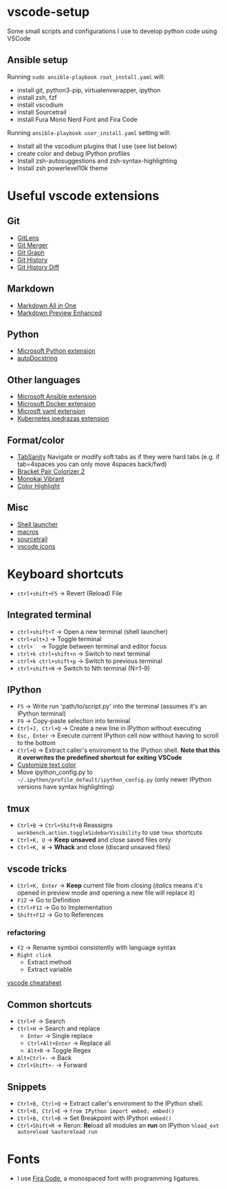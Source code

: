 # vscode-setup
Some small scripts and configurations I use to develop python code using VSCode

## Ansible setup
Running `sudo ansible-playbook root_install.yaml` will:
* install git, python3-pip, virtualenvwrapper, ipython
* install zsh, fzf
* install vscodium
* install Sourcetrail
* install Fura Mono Nerd Font and Fira Code

Running `ansible-playbook user_install.yaml` setting will:
* Install all the vscodium plugins that I use (see list below)
* create color and debug IPython profiles
* Install zsh-autosuggestions and zsh-syntax-highlighting
* Install zsh powerlevel10k theme

# Useful vscode extensions
## Git
* [GitLens](https://marketplace.visualstudio.com/items?itemName=eamodio.gitlens)
* [Git Merger](https://marketplace.visualstudio.com/items?itemName=shaharkazaz.git-merger)
* [Git Graph](https://marketplace.visualstudio.com/items?itemName=mhutchie.git-graph)
* [Git History](https://marketplace.visualstudio.com/items?itemName=donjayamanne.githistory)
* [Git History Diff](https://marketplace.visualstudio.com/items?itemName=huizhou.githd)

## Markdown
* [Markdown All in One](https://marketplace.visualstudio.com/items?itemName=yzhang.markdown-all-in-one)
* [Markdown Preview Enhanced](https://marketplace.visualstudio.com/items?itemName=yzhang.markdown-all-in-one)

## Python
* [Microsoft Python extension](https://marketplace.visualstudio.com/items?itemName=ms-python.python)
* [autoDocstring](https://marketplace.visualstudio.com/items?itemName=njpwerner.autodocstring)

## Other languages
* [Microsoft Ansible extension](https://marketplace.visualstudio.com/items?itemName=vscoss.vscode-ansible)
* [Microsoft Docker extension](https://marketplace.visualstudio.com/items?itemName=ms-azuretools.vscode-docker)
* [Microsft yaml extension](https://marketplace.visualstudio.com/items?itemName=docsmsft.docs-yaml)
* [Kubernetes ipedrazas extension](https://marketplace.visualstudio.com/items?itemName=ipedrazas.kubernetes-snippets)

## Format/color
* [TabSanity](https://marketplace.visualstudio.com/items?itemName=jedmao.tabsanity) Navigate or modify soft tabs as if they were hard tabs (e.g. if tab=4spaces you can only move 4spaces back/fwd)
* [Bracket Pair Colorizer 2](https://marketplace.visualstudio.com/items?itemName=CoenraadS.bracket-pair-colorizer-2)
* [Monokai Vibrant](https://marketplace.visualstudio.com/items?itemName=s3gf4ult.monokai-vibrant)
* [Color Highlight](https://marketplace.visualstudio.com/items?itemName=naumovs.color-highlight)

## Misc
* [Shell launcher](https://marketplace.visualstudio.com/items?itemName=Tyriar.shell-launcher)
* [macros](https://marketplace.visualstudio.com/items?itemName=geddski.macros)
* [sourcetrail](https://marketplace.visualstudio.com/items?itemName=astallinger.sourcetrail)
* [vscode icons](https://marketplace.visualstudio.com/items?itemName=vscode-icons-team.vscode-icons)

# Keyboard shortcuts
* `ctrl+shift+F5` -> Revert (Reload) File
## Integrated terminal
* `ctrl+shift+T` -> Open a new terminal (shell launcher)
* `ctrl+alt+J` -> Toggle terminal
* ```ctrl+` ``` -> Toggle between terminal and editor focus
* `ctrl+k ctrl+shift+n` -> Switch to next terminal
* `ctrl+k ctrl+shift+p` -> Switch to previous terminal
* `ctrl+shift+N` -> Switch to Nth terminal (N=1-9)
## IPython
* `F5` -> Write run 'path/to/script.py' into the terminal (assumes it's an IPython terminal)
* `F9` -> Copy-paste selection into terminal
* `Ctrl+J, Ctrl+Q` -> Create a new line in IPython without executing
* `Esc, Enter` -> Execute current IPython cell now without having to scroll to the bottom
* `Ctrl+Q` -> Extract caller's enviroment to the IPython shell. **Note that this it overwrites
  the predefined shortcut for exiting VSCode**
* [Customize text color](https://stackoverflow.com/questions/14129278/how-do-i-customize-text-color-in-ipython)
* Move ipython_config.py to `~/.ipython/profile_default/ipython_config.py` (only newer IPython versions have syntax highlighting)
## tmux
* `Ctrl+B` -> `Ctrl+Shift+B` Reassigns `workbench.action.toggleSidebarVisibility` to use `tmux` shortcuts
* `Ctrl+K, U` -> **Keep unsaved** and close saved files only
* `Ctrl+K, W` -> **Whack** and close (discard unsaved files)

## vscode tricks
* `Ctrl+K, Enter` -> **Keep** current file from closing (*italics* means it's opened in preview mode and 
opening a new file will replace it)
* `F12` -> Go to Definition 
* `Ctrl+F12` -> Go to Implementation
* `Shift+F12` -> Go to References

### refactoring
* `F2` -> Rename symbol consistently with language syntax
* `Right click`
  * Extract method
  * Extract variable

[vscode cheatsheet](https://code.visualstudio.com/shortcuts/keyboard-shortcuts-windows.pdf)
## Common shortcuts
* `Ctrl+F` -> Search
* `Ctrl+H` -> Search and replace
  * `Enter` -> Single replace
  * `Ctrl+Alt+Enter` -> Replace all
  * `Alt+R` -> Toggle Regex
* `Alt+Ctrl+-` -> Back
* `Ctrl+Shift+-` -> Forward

## Snippets
* `Ctrl+B, Ctrl+Q` -> Extract caller's enviroment to the IPython shell.
* `Ctrl+B, Ctrl+E` -> `from IPython import embed; embed()`
* `Ctrl+B, Ctrl+B` -> Set Breakpoint with IPython `embed()`
* `Ctrl+Shift+R` -> Rerun: **Re**load all modules an **run** on IPython `%load_ext autoreload %autoreload run`

# Fonts
* I use [Fira Code](https://github.com/tonsky/FiraCode), a monospaced font with programming ligatures.
